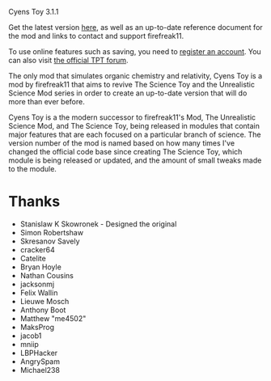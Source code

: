 Cyens Toy 3.1.1

Get the latest version [here](https://tpt.io/.302980), as well as an up-to-date reference document for the mod 
and links to contact and support firefreak11.

To use online features such as saving, you need to [register an account](https://powdertoy.co.uk/Register.html).
You can also visit [the official TPT forum](https://powdertoy.co.uk/Discussions/Categories/Index.html).

The only mod that simulates organic chemistry and relativity, Cyens Toy is a mod by firefreak11 that aims to revive The Science Toy and the Unrealistic Science Mod series in order to create an up-to-date version that will do more than ever before. 


Cyens Toy is a the modern successor to firefreak11's Mod, The Unrealistic Science Mod, and The Science Toy, being released in modules that contain major features that are each focused on a particular branch of science. The version number of the mod is named based on how many times I've changed the official code base since creating The Science Toy, which module is being released or updated, and the amount of small tweaks made to the module. <Official Codebase.Module.Minor Update> 

Thanks
===========================================================================

* Stanislaw K Skowronek - Designed the original
* Simon Robertshaw
* Skresanov Savely
* cracker64
* Catelite
* Bryan Hoyle
* Nathan Cousins
* jacksonmj
* Felix Wallin
* Lieuwe Mosch
* Anthony Boot
* Matthew "me4502"
* MaksProg
* jacob1
* mniip
* LBPHacker
* AngrySpam
* Michael238
